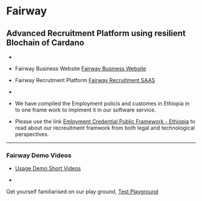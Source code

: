 # Fairway 
## Advanced Recruitment Platform using resilient Blochain of Cardano
-

- Fairway Business Website [Fairway Business Website](https://fairway.global/)
- Fairway Recrutment Platform [Fairway Recruitment SAAS](https://fairway.work/)

-

- We have compiled the Employment policis and customes in Ethiopia in to one frame work to impiment it in our software service.
- Please use the link [Emlpyment Credential Public Framework - Ethiopia](https://github.com/https-fairway-global/public-files/blob/main/Employment%20Credentials%20in%20Ethiopia%20-%20Public%20Framework%20.pdf) to read about our recreuitment framwork from both legal and technological perspectives.

---

### Fairway Demo Videos

- [Usage Demo Short Videos](https://www.youtube.com/watch?v=4pRClavTHpE&list=PLfzroa-7VhPaEhkvR0q9snLZm4eWGARm7)

-

Get yourself familiarised on our play ground, [Test Playground](https://test.fairway.work/)
